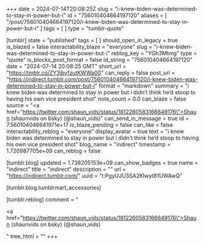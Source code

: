 +++
date = 2024-07-14T20:08:25Z
slug = "i-knew-biden-was-determined-to-stay-in-power-but-i"
id = "756010404664197120"
aliases = [ "/post/756010404664197120/i-knew-biden-was-determined-to-stay-in-power-but-i" ]
tags = [ ]
type = "tumblr-quote"

[tumblr]
state = "published"
tags = [ ]
should_open_in_legacy = true
is_blazed = false
interactability_blaze = "everyone"
slug = "i-knew-biden-was-determined-to-stay-in-power-but-i"
reblog_key = "YGh3Mtmg"
type = "quote"
is_blocks_post_format = false
id_string = "756010404664197120"
date = "2024-07-14 20:08:25 GMT"
short_url = "https://tmblr.co/ZY3jbyfzutKWWa00"
can_reply = false
post_url = "https://indirect.tumblr.com/post/756010404664197120/i-knew-biden-was-determined-to-stay-in-power-but-i"
format = "markdown"
summary = "i knew biden was determined to stay in power but i didn’t think he’d stoop to having his own vice president shot"
note_count = 0.0
can_blaze = false
source = "<a href=\"https://twitter.com/shaun_vids/status/1812260583166849176\">Shaun (shaunvids on bsky) (@shaun_vids)</a>"
can_send_in_message = true
id = 7.560104046641971e+17
is_blaze_pending = false
can_like = false
interactability_reblog = "everyone"
display_avatar = true
text = "i knew biden was determined to stay in power but i didn&rsquo;t think he&rsquo;d stoop to having his own vice president shot"
blog_name = "indirect"
timestamp = 1.720987705e+09
can_reblog = false

[tumblr.blog]
updated = 1.738205153e+09
can_show_badges = true
name = "indirect"
title = "indirect"
description = ""
url = "https://indirect.tumblr.com/"
uuid = "t:PgyUJU3SA2Klwyt81UWAwQ"

[tumblr.blog.tumblrmart_accessories]

[tumblr.reblog]
comment = "<p><a href=\"https://twitter.com/shaun_vids/status/1812260583166849176\">Shaun (shaunvids on bsky) (@shaun_vids)</a></p>"
tree_html = ""
+++
